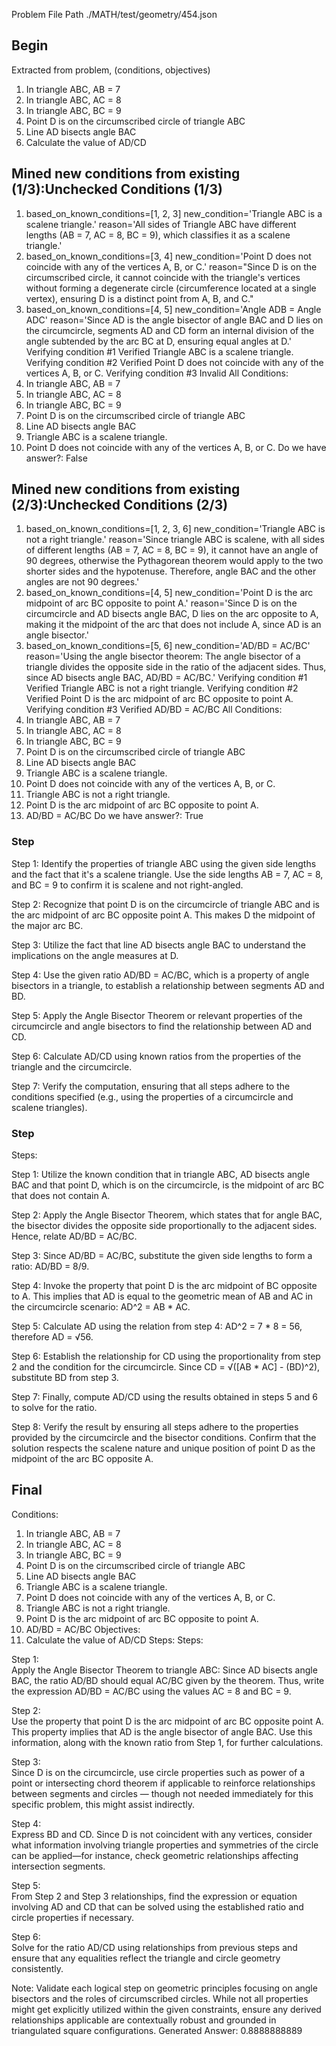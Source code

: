 Problem File Path
./MATH/test/geometry/454.json
## Begin
Extracted from problem, (conditions, objectives)
1. In triangle ABC, AB = 7
2. In triangle ABC, AC = 8
3. In triangle ABC, BC = 9
4. Point D is on the circumscribed circle of triangle ABC
5. Line AD bisects angle BAC
1. Calculate the value of AD/CD
## Mined new conditions from existing (1/3):Unchecked Conditions (1/3)
1. based_on_known_conditions=[1, 2, 3] new_condition='Triangle ABC is a scalene triangle.' reason='All sides of Triangle ABC have different lengths (AB = 7, AC = 8, BC = 9), which classifies it as a scalene triangle.'
2. based_on_known_conditions=[3, 4] new_condition='Point D does not coincide with any of the vertices A, B, or C.' reason="Since D is on the circumscribed circle, it cannot coincide with the triangle's vertices without forming a degenerate circle (circumference located at a single vertex), ensuring D is a distinct point from A, B, and C."
3. based_on_known_conditions=[4, 5] new_condition='Angle ADB = Angle ADC' reason='Since AD is the angle bisector of angle BAC and D lies on the circumcircle, segments AD and CD form an internal division of the angle subtended by the arc BC at D, ensuring equal angles at D.'
Verifying condition #1
Verified
Triangle ABC is a scalene triangle.
Verifying condition #2
Verified
Point D does not coincide with any of the vertices A, B, or C.
Verifying condition #3
Invalid
All Conditions: 
1. In triangle ABC, AB = 7
2. In triangle ABC, AC = 8
3. In triangle ABC, BC = 9
4. Point D is on the circumscribed circle of triangle ABC
5. Line AD bisects angle BAC
6. Triangle ABC is a scalene triangle.
7. Point D does not coincide with any of the vertices A, B, or C.
Do we have answer?: False
## Mined new conditions from existing (2/3):Unchecked Conditions (2/3)
1. based_on_known_conditions=[1, 2, 3, 6] new_condition='Triangle ABC is not a right triangle.' reason='Since triangle ABC is scalene, with all sides of different lengths (AB = 7, AC = 8, BC = 9), it cannot have an angle of 90 degrees, otherwise the Pythagorean theorem would apply to the two shorter sides and the hypotenuse. Therefore, angle BAC and the other angles are not 90 degrees.'
2. based_on_known_conditions=[4, 5] new_condition='Point D is the arc midpoint of arc BC opposite to point A.' reason='Since D is on the circumcircle and AD bisects angle BAC, D lies on the arc opposite to A, making it the midpoint of the arc that does not include A, since AD is an angle bisector.'
3. based_on_known_conditions=[5, 6] new_condition='AD/BD = AC/BC' reason='Using the angle bisector theorem: The angle bisector of a triangle divides the opposite side in the ratio of the adjacent sides. Thus, since AD bisects angle BAC, AD/BD = AC/BC.'
Verifying condition #1
Verified
Triangle ABC is not a right triangle.
Verifying condition #2
Verified
Point D is the arc midpoint of arc BC opposite to point A.
Verifying condition #3
Verified
AD/BD = AC/BC
All Conditions: 
1. In triangle ABC, AB = 7
2. In triangle ABC, AC = 8
3. In triangle ABC, BC = 9
4. Point D is on the circumscribed circle of triangle ABC
5. Line AD bisects angle BAC
6. Triangle ABC is a scalene triangle.
7. Point D does not coincide with any of the vertices A, B, or C.
8. Triangle ABC is not a right triangle.
9. Point D is the arc midpoint of arc BC opposite to point A.
10. AD/BD = AC/BC
Do we have answer?: True
### Step
Step 1:
Identify the properties of triangle ABC using the given side lengths and the fact that it's a scalene triangle. Use the side lengths AB = 7, AC = 8, and BC = 9 to confirm it is scalene and not right-angled.

Step 2:
Recognize that point D is on the circumcircle of triangle ABC and is the arc midpoint of arc BC opposite point A. This makes D the midpoint of the major arc BC.

Step 3:
Utilize the fact that line AD bisects angle BAC to understand the implications on the angle measures at D.

Step 4:
Use the given ratio AD/BD = AC/BC, which is a property of angle bisectors in a triangle, to establish a relationship between segments AD and BD.

Step 5:
Apply the Angle Bisector Theorem or relevant properties of the circumcircle and angle bisectors to find the relationship between AD and CD.

Step 6:
Calculate AD/CD using known ratios from the properties of the triangle and the circumcircle.

Step 7:
Verify the computation, ensuring that all steps adhere to the conditions specified (e.g., using the properties of a circumcircle and scalene triangles).
### Step
Steps:

Step 1:
Utilize the known condition that in triangle ABC, AD bisects angle BAC and that point D, which is on the circumcircle, is the midpoint of arc BC that does not contain A.

Step 2:
Apply the Angle Bisector Theorem, which states that for angle BAC, the bisector divides the opposite side proportionally to the adjacent sides. Hence, relate AD/BD = AC/BC.

Step 3:
Since AD/BD = AC/BC, substitute the given side lengths to form a ratio: AD/BD = 8/9.

Step 4:
Invoke the property that point D is the arc midpoint of BC opposite to A. This implies that AD is equal to the geometric mean of AB and AC in the circumcircle scenario: AD^2 = AB * AC.

Step 5:
Calculate AD using the relation from step 4: AD^2 = 7 * 8 = 56, therefore AD = √56.

Step 6:
Establish the relationship for CD using the proportionality from step 2 and the condition for the circumcircle. Since CD = √([AB * AC] - (BD)^2), substitute BD from step 3.

Step 7:
Finally, compute AD/CD using the results obtained in steps 5 and 6 to solve for the ratio.

Step 8:
Verify the result by ensuring all steps adhere to the properties provided by the circumcircle and the bisector conditions. Confirm that the solution respects the scalene nature and unique position of point D as the midpoint of the arc BC opposite A.
## Final
Conditions:
1. In triangle ABC, AB = 7
2. In triangle ABC, AC = 8
3. In triangle ABC, BC = 9
4. Point D is on the circumscribed circle of triangle ABC
5. Line AD bisects angle BAC
6. Triangle ABC is a scalene triangle.
7. Point D does not coincide with any of the vertices A, B, or C.
8. Triangle ABC is not a right triangle.
9. Point D is the arc midpoint of arc BC opposite to point A.
10. AD/BD = AC/BC
Objectives:
1. Calculate the value of AD/CD
Steps:
Steps:

Step 1:  
Apply the Angle Bisector Theorem to triangle ABC: Since AD bisects angle BAC, the ratio AD/BD should equal AC/BC given by the theorem. Thus, write the expression AD/BD = AC/BC using the values AC = 8 and BC = 9.

Step 2:  
Use the property that point D is the arc midpoint of arc BC opposite point A. This property implies that AD is the angle bisector of angle BAC. Use this information, along with the known ratio from Step 1, for further calculations.

Step 3:  
Since D is on the circumcircle, use circle properties such as power of a point or intersecting chord theorem if applicable to reinforce relationships between segments and circles — though not needed immediately for this specific problem, this might assist indirectly.

Step 4:  
Express BD and CD. Since D is not coincident with any vertices, consider what information involving triangle properties and symmetries of the circle can be applied—for instance, check geometric relationships affecting intersection segments.

Step 5:  
From Step 2 and Step 3 relationships, find the expression or equation involving AD and CD that can be solved using the established ratio and circle properties if necessary.

Step 6:  
Solve for the ratio AD/CD using relationships from previous steps and ensure that any equalities reflect the triangle and circle geometry consistently.

Note: Validate each logical step on geometric principles focusing on angle bisectors and the roles of circumscribed circles. While not all properties might get explicitly utilized within the given constraints, ensure any derived relationships applicable are contextually robust and grounded in triangulated square configurations.
Generated Answer: 
0.8888888889